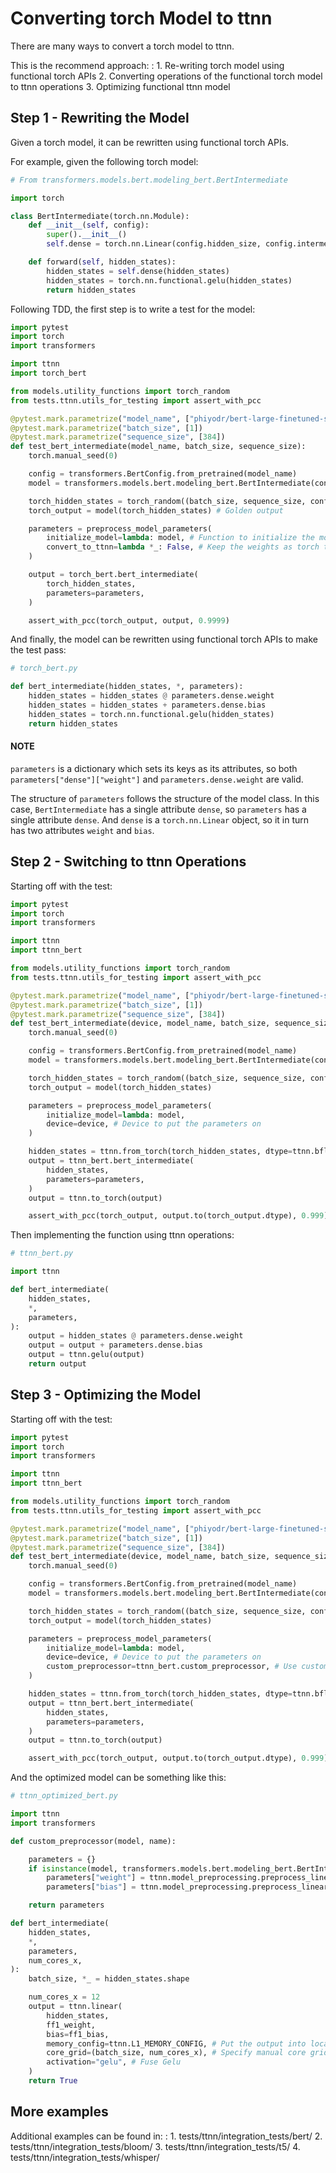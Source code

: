 # Converting torch Model to ttnn

There are many ways to convert a torch model to ttnn.

This is the recommend approach:
: 1. Re-writing torch model using functional torch APIs
  2. Converting operations of the functional torch model to ttnn operations
  3. Optimizing functional ttnn model

## Step 1 - Rewriting the Model

Given a torch model, it can be rewritten using functional torch APIs.

For example, given the following torch model:

```python
# From transformers.models.bert.modeling_bert.BertIntermediate

import torch

class BertIntermediate(torch.nn.Module):
    def __init__(self, config):
        super().__init__()
        self.dense = torch.nn.Linear(config.hidden_size, config.intermediate_size)

    def forward(self, hidden_states):
        hidden_states = self.dense(hidden_states)
        hidden_states = torch.nn.functional.gelu(hidden_states)
        return hidden_states
```

Following TDD, the first step is to write a test for the model:

```python
import pytest
import torch
import transformers

import ttnn
import torch_bert

from models.utility_functions import torch_random
from tests.ttnn.utils_for_testing import assert_with_pcc

@pytest.mark.parametrize("model_name", ["phiyodr/bert-large-finetuned-squad2"])
@pytest.mark.parametrize("batch_size", [1])
@pytest.mark.parametrize("sequence_size", [384])
def test_bert_intermediate(model_name, batch_size, sequence_size):
    torch.manual_seed(0)

    config = transformers.BertConfig.from_pretrained(model_name)
    model = transformers.models.bert.modeling_bert.BertIntermediate(config).eval()

    torch_hidden_states = torch_random((batch_size, sequence_size, config.hidden_size), -0.1, 0.1, dtype=torch.float32)
    torch_output = model(torch_hidden_states) # Golden output

    parameters = preprocess_model_parameters(
        initialize_model=lambda: model, # Function to initialize the model
        convert_to_ttnn=lambda *_: False, # Keep the weights as torch tensors
    )

    output = torch_bert.bert_intermediate(
        torch_hidden_states,
        parameters=parameters,
    )

    assert_with_pcc(torch_output, output, 0.9999)
```

And finally, the model can be rewritten using functional torch APIs to make the test pass:

```python
# torch_bert.py

def bert_intermediate(hidden_states, *, parameters):
    hidden_states = hidden_states @ parameters.dense.weight
    hidden_states = hidden_states + parameters.dense.bias
    hidden_states = torch.nn.functional.gelu(hidden_states)
    return hidden_states
```

#### NOTE
`parameters` is a dictionary which sets its keys as its attributes, so both `parameters["dense"]["weight"]` and `parameters.dense.weight` are valid.

The structure of `parameters` follows the structure of the model class.
In this case, `BertIntermediate` has a single attribute `dense`, so `parameters` has a single attribute `dense`.
And `dense` is a `torch.nn.Linear` object, so it in turn has two attributes `weight` and `bias`.

## Step 2 - Switching to ttnn Operations

Starting off with the test:

```python
import pytest
import torch
import transformers

import ttnn
import ttnn_bert

from models.utility_functions import torch_random
from tests.ttnn.utils_for_testing import assert_with_pcc

@pytest.mark.parametrize("model_name", ["phiyodr/bert-large-finetuned-squad2"])
@pytest.mark.parametrize("batch_size", [1])
@pytest.mark.parametrize("sequence_size", [384])
def test_bert_intermediate(device, model_name, batch_size, sequence_size):
    torch.manual_seed(0)

    config = transformers.BertConfig.from_pretrained(model_name)
    model = transformers.models.bert.modeling_bert.BertIntermediate(config).eval()

    torch_hidden_states = torch_random((batch_size, sequence_size, config.hidden_size), -0.1, 0.1)
    torch_output = model(torch_hidden_states)

    parameters = preprocess_model_parameters(
        initialize_model=lambda: model,
        device=device, # Device to put the parameters on
    )

    hidden_states = ttnn.from_torch(torch_hidden_states, dtype=ttnn.bfloat16, layout=ttnn.TILE_LAYOUT, device=device)
    output = ttnn_bert.bert_intermediate(
        hidden_states,
        parameters=parameters,
    )
    output = ttnn.to_torch(output)

    assert_with_pcc(torch_output, output.to(torch_output.dtype), 0.999)
```

Then implementing the function using ttnn operations:

```python
# ttnn_bert.py

import ttnn

def bert_intermediate(
    hidden_states,
    *,
    parameters,
):
    output = hidden_states @ parameters.dense.weight
    output = output + parameters.dense.bias
    output = ttnn.gelu(output)
    return output
```

## Step 3 - Optimizing the Model

Starting off with the test:

```python
import pytest
import torch
import transformers

import ttnn
import ttnn_bert

from models.utility_functions import torch_random
from tests.ttnn.utils_for_testing import assert_with_pcc

@pytest.mark.parametrize("model_name", ["phiyodr/bert-large-finetuned-squad2"])
@pytest.mark.parametrize("batch_size", [1])
@pytest.mark.parametrize("sequence_size", [384])
def test_bert_intermediate(device, model_name, batch_size, sequence_size):
    torch.manual_seed(0)

    config = transformers.BertConfig.from_pretrained(model_name)
    model = transformers.models.bert.modeling_bert.BertIntermediate(config).eval()

    torch_hidden_states = torch_random((batch_size, sequence_size, config.hidden_size), -0.1, 0.1)
    torch_output = model(torch_hidden_states)

    parameters = preprocess_model_parameters(
        initialize_model=lambda: model,
        device=device, # Device to put the parameters on
        custom_preprocessor=ttnn_bert.custom_preprocessor, # Use custom_preprocessor to set ttnn.bfloat8_b data type for the weights and biases
    )

    hidden_states = ttnn.from_torch(torch_hidden_states, dtype=ttnn.bfloat16, layout=ttnn.TILE_LAYOUT, device=device)
    output = ttnn_bert.bert_intermediate(
        hidden_states,
        parameters=parameters,
    )
    output = ttnn.to_torch(output)

    assert_with_pcc(torch_output, output.to(torch_output.dtype), 0.999)
```

And the optimized model can be something like this:

```python
# ttnn_optimized_bert.py

import ttnn
import transformers

def custom_preprocessor(model, name):

    parameters = {}
    if isinstance(model, transformers.models.bert.modeling_bert.BertIntermediate):
        parameters["weight"] = ttnn.model_preprocessing.preprocess_linear_weight(model.weight, dtype=ttnn.bfloat8_b)
        parameters["bias"] = ttnn.model_preprocessing.preprocess_linear_bias(model.bias, dtype=ttnn.bfloat8_b)

    return parameters

def bert_intermediate(
    hidden_states,
    *,
    parameters,
    num_cores_x,
):
    batch_size, *_ = hidden_states.shape

    num_cores_x = 12
    output = ttnn.linear(
        hidden_states,
        ff1_weight,
        bias=ff1_bias,
        memory_config=ttnn.L1_MEMORY_CONFIG, # Put the output into local core memory
        core_grid=(batch_size, num_cores_x), # Specify manual core grid to get the best possible performance
        activation="gelu", # Fuse Gelu
    )
    return True
```

## More examples

Additional examples can be found in:
: 1. tests/ttnn/integration_tests/bert/
  2. tests/ttnn/integration_tests/bloom/
  3. tests/ttnn/integration_tests/t5/
  4. tests/ttnn/integration_tests/whisper/
